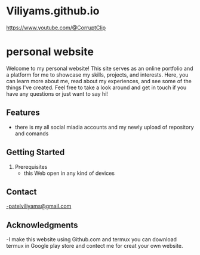 # Viliyams.github.io
https://www.youtube.com/@CorruptClip
# personal website
Welcome to my personal website! This site serves as an online portfolio and a platform for me to showcase my skills, projects, and interests. Here, you can learn more about me, read about my experiences, and see some of the things I've created. Feel free to take a look around and get in touch if you have any questions or just want to say hi!


## Features
- there is my all social miadia accounts and my newly upload of repository and comands

## Getting Started
1. Prerequisites
    - this Web open in any kind of devices

## Contact
-patelviliyams@gmail.com 

## Acknowledgments
-I make this website using Github.com and termux you can download termux in Google play store and contect me for creat your own website.
